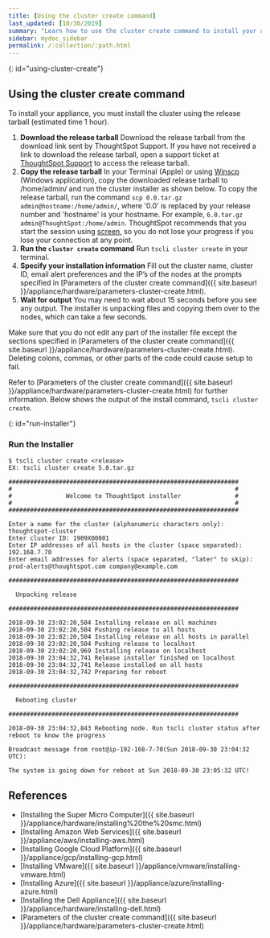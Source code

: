 ```yaml
---
title: [Using the cluster create command]
last_updated: [10/30/2019]
summary: "Learn how to use the cluster create command to install your appliance."
sidebar: mydoc_sidebar
permalink: /:collection/:path.html
---
```

{: id="using-cluster-create"}
## Using the cluster create command
To install your appliance, you must install the cluster using the release tarball (estimated time 1 hour).
1. **Download the release tarball** Download the release tarball from the download link sent by ThoughtSpot Support. If you have not received a link to download the release tarball, open a support ticket at [ThoughtSpot Support](https://support.thoughtspot.com) to access the release tarball.  
2.  **Copy the release tarball** In your Terminal (Apple) or using [Winscp](https://winscp.net/eng/index.php) (Windows application), copy the downloaded release tarball to /home/admin/ and run the cluster installer as shown below. To copy the release tarball, run the command `scp 0.0.tar.gz admin@hostname:/home/admin/`, where '0.0' is replaced by your release number and 'hostname' is your hostname. For example, `6.0.tar.gz admin@ThoughtSpot:/home/admin`. ThoughtSpot recommends that you start the session using [screen](https://linux.die.net/man/1/screen), so you do not lose your progress if you lose your connection at any point.
3. **Run the `cluster create` command** Run `tscli cluster create` in your terminal.
2. **Specify your installation information** Fill out the cluster name, cluster ID, email alert preferences and the IP’s of the nodes at the prompts specified in [Parameters of the cluster create command]({{ site.baseurl }}/appliance/hardware/parameters-cluster-create.html).
3. **Wait for output** You may need to wait about 15 seconds before you see any output. The installer is unpacking files and copying them over to the nodes, which can take a few seconds.

Make sure that you do not edit any part of the installer file except the sections specified in [Parameters of the cluster create command]({{ site.baseurl }}/appliance/hardware/parameters-cluster-create.html). Deleting colons, commas, or other parts of the code could cause setup to fail.

Refer to [Parameters of the cluster create command]({{ site.baseurl }}/appliance/hardware/parameters-cluster-create.html) for further information. Below shows the output of the install command, `tscli cluster create`.

{: id="run-installer"}

### Run the Installer
```
$ tscli cluster create <release>   
EX: tscli cluster create 5.0.tar.gz

################################################################
#                                                              #
#               Welcome to ThoughtSpot installer               #
#                                                              #
################################################################

Enter a name for the cluster (alphanumeric characters only): thoughtspot-cluster  
Enter cluster ID: 1909X00001  
Enter IP addresses of all hosts in the cluster (space separated):
192.168.7.70  
Enter email addresses for alerts (space separated, "later" to skip): prod-alerts@thoughtspot.com company@example.com

################################################################

  Unpacking release

################################################################

2018-09-30 23:02:20,504 Installing release on all machines  
2018-09-30 23:02:20,504 Pushing release to all hosts  
2018-09-30 23:02:20,504 Installing release on all hosts in parallel  
2018-09-30 23:02:20,504 Pushing release to localhost  
2018-09-30 23:02:20,969 Installing release on localhost  
2018-09-30 23:04:32,741 Release installer finished on localhost  
2018-09-30 23:04:32,741 Release installed on all hosts  
2018-09-30 23:04:32,742 Preparing for reboot

################################################################

  Rebooting cluster

################################################################

2018-09-30 23:04:32,843 Rebooting node. Run tscli cluster status after reboot to know the progress

Broadcast message from root@ip-192-168-7-70(Sun 2018-09-30 23:04:32 UTC):

The system is going down for reboot at Sun 2018-09-30 23:05:32 UTC!
```

## References
* [Installing the Super Micro Computer]({{ site.baseurl }}/appliance/hardware/installing%20the%20smc.html)
* [Installing Amazon Web Services]({{ site.baseurl }}/appliance/aws/installing-aws.html)
* [Installing Google Cloud Platform]({{ site.baseurl }}/appliance/gcp/installing-gcp.html)
* [Installing VMware]({{ site.baseurl }}/appliance/vmware/installing-vmware.html)
* [Installing Azure]({{ site.baseurl }}/appliance/azure/installing-azure.html)
* [Installing the Dell Appliance]({{ site.baseurl }}/appliance/hardware/installing-dell.html)
* [Parameters of the cluster create command]({{ site.baseurl }}/appliance/hardware/parameters-cluster-create.html)
